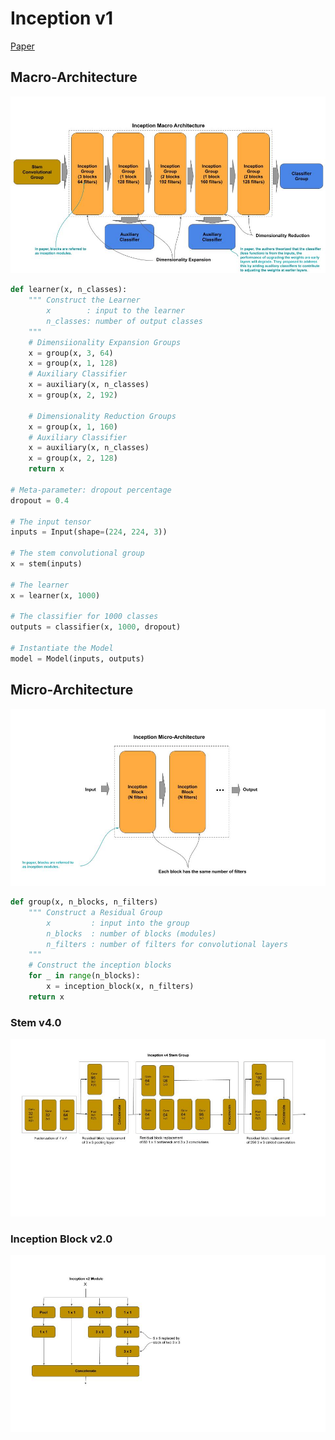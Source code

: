 
# Inception v1

[Paper]()

## Macro-Architecture

<img src="macro.jpg">

```python
def learner(x, n_classes):
    """ Construct the Learner
        x        : input to the learner
        n_classes: number of output classes
    """
    # Dimensiionality Expansion Groups
    x = group(x, 3, 64)
    x = group(x, 1, 128)
    # Auxiliary Classifier
    x = auxiliary(x, n_classes) 
    x = group(x, 2, 192)

    # Dimensionality Reduction Groups
    x = group(x, 1, 160)
    # Auxiliary Classifier
    x = auxiliary(x, n_classes)
    x = group(x, 2, 128)
    return x
    
# Meta-parameter: dropout percentage
dropout = 0.4

# The input tensor
inputs = Input(shape=(224, 224, 3))

# The stem convolutional group
x = stem(inputs)

# The learner
x = learner(x, 1000)

# The classifier for 1000 classes
outputs = classifier(x, 1000, dropout)

# Instantiate the Model
model = Model(inputs, outputs)
```

## Micro-Architecture

<img src="micro.jpg">

```python
def group(x, n_blocks, n_filters)
    """ Construct a Residual Group 
        x         : input into the group
        n_blocks  : number of blocks (modules)
        n_filters : number of filters for convolutional layers
    """
    # Construct the inception blocks
    for _ in range(n_blocks):
        x = inception_block(x, n_filters)
    return x
```

### Stem v4.0

<img src="stem-v4.jpg">

### Inception Block v2.0

<img src="block-v2.jpg">

